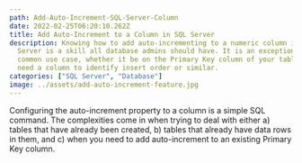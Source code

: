```yaml
---
path: Add-Auto-Increment-SQL-Server-Column
date: 2022-02-25T06:20:10.262Z
title: Add Auto-Increment to a Column in SQL Server
description: Knowing how to add auto-incrementing to a numeric column in SQL
  Server is a skill all database admins should have. It is an exceptionally
  common use case, whether it be on the Primary Key column of your table, or you
  need a column to identify insert order or similar.
categories: ["SQL Server", "Database"]
image: ../assets/add-auto-increment-feature.jpg
---
```

Configuring the auto-increment property to a column is a simple SQL command. The complexities come in when trying to deal with either a) tables that have already been created, b) tables that already have data rows in them, and c) when you need to add auto-increment to an existing Primary Key column.